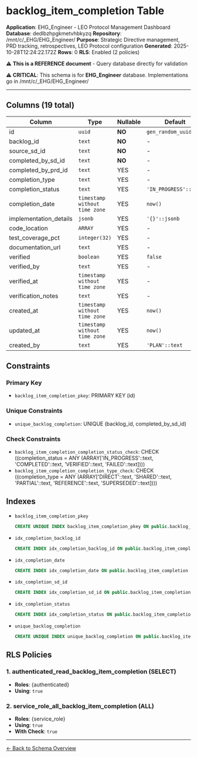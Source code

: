 # backlog_item_completion Table

**Application**: EHG_Engineer - LEO Protocol Management Dashboard
**Database**: dedlbzhpgkmetvhbkyzq
**Repository**: /mnt/c/_EHG/EHG_Engineer/
**Purpose**: Strategic Directive management, PRD tracking, retrospectives, LEO Protocol configuration
**Generated**: 2025-10-28T12:24:22.172Z
**Rows**: 0
**RLS**: Enabled (2 policies)

⚠️ **This is a REFERENCE document** - Query database directly for validation

⚠️ **CRITICAL**: This schema is for **EHG_Engineer** database. Implementations go in /mnt/c/_EHG/EHG_Engineer/

---

## Columns (19 total)

| Column | Type | Nullable | Default | Description |
|--------|------|----------|---------|-------------|
| id | `uuid` | **NO** | `gen_random_uuid()` | - |
| backlog_id | `text` | **NO** | - | - |
| source_sd_id | `text` | **NO** | - | - |
| completed_by_sd_id | `text` | **NO** | - | - |
| completed_by_prd_id | `text` | YES | - | - |
| completion_type | `text` | YES | - | - |
| completion_status | `text` | YES | `'IN_PROGRESS'::text` | - |
| completion_date | `timestamp without time zone` | YES | `now()` | - |
| implementation_details | `jsonb` | YES | `'{}'::jsonb` | - |
| code_location | `ARRAY` | YES | - | - |
| test_coverage_pct | `integer(32)` | YES | - | - |
| documentation_url | `text` | YES | - | - |
| verified | `boolean` | YES | `false` | - |
| verified_by | `text` | YES | - | - |
| verified_at | `timestamp without time zone` | YES | - | - |
| verification_notes | `text` | YES | - | - |
| created_at | `timestamp without time zone` | YES | `now()` | - |
| updated_at | `timestamp without time zone` | YES | `now()` | - |
| created_by | `text` | YES | `'PLAN'::text` | - |

## Constraints

### Primary Key
- `backlog_item_completion_pkey`: PRIMARY KEY (id)

### Unique Constraints
- `unique_backlog_completion`: UNIQUE (backlog_id, completed_by_sd_id)

### Check Constraints
- `backlog_item_completion_completion_status_check`: CHECK ((completion_status = ANY (ARRAY['IN_PROGRESS'::text, 'COMPLETED'::text, 'VERIFIED'::text, 'FAILED'::text])))
- `backlog_item_completion_completion_type_check`: CHECK ((completion_type = ANY (ARRAY['DIRECT'::text, 'SHARED'::text, 'PARTIAL'::text, 'REFERENCE'::text, 'SUPERSEDED'::text])))

## Indexes

- `backlog_item_completion_pkey`
  ```sql
  CREATE UNIQUE INDEX backlog_item_completion_pkey ON public.backlog_item_completion USING btree (id)
  ```
- `idx_completion_backlog_id`
  ```sql
  CREATE INDEX idx_completion_backlog_id ON public.backlog_item_completion USING btree (backlog_id)
  ```
- `idx_completion_date`
  ```sql
  CREATE INDEX idx_completion_date ON public.backlog_item_completion USING btree (completion_date DESC)
  ```
- `idx_completion_sd_id`
  ```sql
  CREATE INDEX idx_completion_sd_id ON public.backlog_item_completion USING btree (completed_by_sd_id)
  ```
- `idx_completion_status`
  ```sql
  CREATE INDEX idx_completion_status ON public.backlog_item_completion USING btree (completion_status)
  ```
- `unique_backlog_completion`
  ```sql
  CREATE UNIQUE INDEX unique_backlog_completion ON public.backlog_item_completion USING btree (backlog_id, completed_by_sd_id)
  ```

## RLS Policies

### 1. authenticated_read_backlog_item_completion (SELECT)

- **Roles**: {authenticated}
- **Using**: `true`

### 2. service_role_all_backlog_item_completion (ALL)

- **Roles**: {service_role}
- **Using**: `true`
- **With Check**: `true`

---

[← Back to Schema Overview](../database-schema-overview.md)
